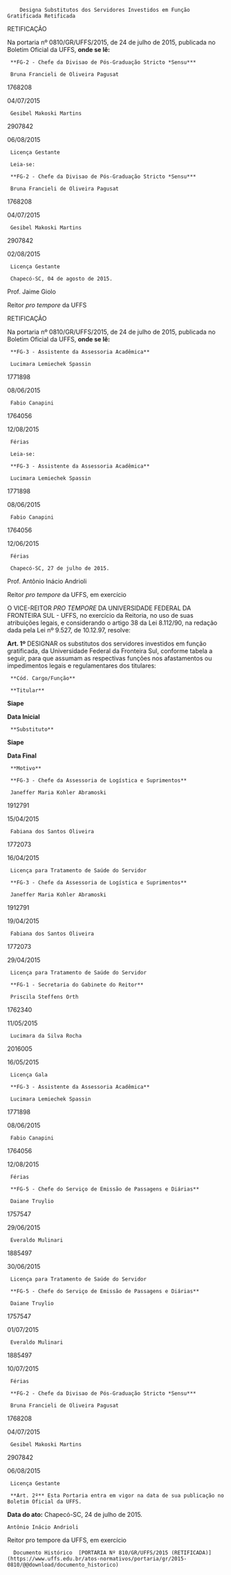         Designa Substitutos dos Servidores Investidos em Função Gratificada Retificada  

RETIFICAÇÃO

 Na portaria nº 0810/GR/UFFS/2015, de 24 de julho de 2015, publicada no Boletim Oficial da UFFS, **onde se lê:**

     **FG-2 - Chefe da Divisao de Pós-Graduação Stricto *Sensu***

     Bruna Francieli de Oliveira Pagusat

   1768208

   04/07/2015

     Gesibel Makoski Martins

   2907842

   06/08/2015

     Licença Gestante

     Leia-se:

     **FG-2 - Chefe da Divisao de Pós-Graduação Stricto *Sensu***

     Bruna Francieli de Oliveira Pagusat

   1768208

   04/07/2015

     Gesibel Makoski Martins

   2907842

   02/08/2015

     Licença Gestante

     Chapecó-SC, 04 de agosto de 2015.

 Prof. Jaime Giolo

 Reitor *pro tempore* da UFFS

 RETIFICAÇÃO

 Na portaria nº 0810/GR/UFFS/2015, de 24 de julho de 2015, publicada no Boletim Oficial da UFFS, **onde se lê:**

     **FG-3 - Assistente da Assessoria Acadêmica**

     Lucimara Lemiechek Spassin

   1771898

   08/06/2015

     Fabio Canapini

   1764056

   12/08/2015

     Férias

     Leia-se:

     **FG-3 - Assistente da Assessoria Acadêmica**

     Lucimara Lemiechek Spassin

   1771898

   08/06/2015

     Fabio Canapini

   1764056

   12/06/2015

     Férias

     Chapecó-SC, 27 de julho de 2015.

 Prof. Antônio Inácio Andrioli

 Reitor *pro tempore* da UFFS, em exercício

 O VICE-REITOR *PRO TEMPORE* DA UNIVERSIDADE FEDERAL DA FRONTEIRA SUL - UFFS, no exercício da Reitoria, no uso de suas atribuições legais, e considerando o artigo 38 da Lei 8.112/90, na redação dada pela Lei nº 9.527, de 10.12.97, resolve:

 **Art. 1º** DESIGNAR os substitutos dos servidores investidos em função gratificada, da Universidade Federal da Fronteira Sul, conforme tabela a seguir, para que assumam as respectivas funções nos afastamentos ou impedimentos legais e regulamentares dos titulares:

     **Cód. Cargo/Função**

     **Titular**

   **Siape**

   **Data Inicial**

     **Substituto**

   **Siape**

   **Data Final**

     **Motivo**

     **FG-3 - Chefe da Assessoria de Logística e Suprimentos**

     Janeffer Maria Kohler Abramoski

   1912791

   15/04/2015

     Fabiana dos Santos Oliveira

   1772073

   16/04/2015

     Licença para Tratamento de Saúde do Servidor

     **FG-3 - Chefe da Assessoria de Logística e Suprimentos**

     Janeffer Maria Kohler Abramoski

   1912791

   19/04/2015

     Fabiana dos Santos Oliveira

   1772073

   29/04/2015

     Licença para Tratamento de Saúde do Servidor

     **FG-1 - Secretaria do Gabinete do Reitor**

     Priscila Steffens Orth

   1762340

   11/05/2015

     Lucimara da Silva Rocha

   2016005

   16/05/2015

     Licença Gala

     **FG-3 - Assistente da Assessoria Acadêmica**

     Lucimara Lemiechek Spassin

   1771898

   08/06/2015

     Fabio Canapini

   1764056

   12/08/2015

     Férias

     **FG-5 - Chefe do Serviço de Emissão de Passagens e Diárias**

     Daiane Truylio

   1757547

   29/06/2015

     Everaldo Mulinari

   1885497

   30/06/2015

     Licença para Tratamento de Saúde do Servidor

     **FG-5 - Chefe do Serviço de Emissão de Passagens e Diárias**

     Daiane Truylio

   1757547

   01/07/2015

     Everaldo Mulinari

   1885497

   10/07/2015

     Férias

     **FG-2 - Chefe da Divisao de Pós-Graduação Stricto *Sensu***

     Bruna Francieli de Oliveira Pagusat

   1768208

   04/07/2015

     Gesibel Makoski Martins

   2907842

   06/08/2015

     Licença Gestante

     **Art. 2º** Esta Portaria entra em vigor na data de sua publicação no Boletim Oficial da UFFS.

  

   **Data do ato:** Chapecó-SC, 24 de julho de 2015.   
 

    Antônio Inácio Andrioli   
 Reitor pro tempore da UFFS, em exercício 

      Documento Histórico  [PORTARIA Nº 810/GR/UFFS/2015 (RETIFICADA)](https://www.uffs.edu.br/atos-normativos/portaria/gr/2015-0810/@@download/documento_historico)     
      